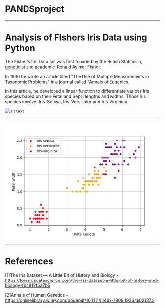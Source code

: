 # PANDSproject

---------------------------------------------------------

# Analysis of FIshers Iris Data using Python

The Fisher's Iris Data set was first founded by the British Statitician, geneticist and academic: Ronald Aylmer Fisher.

In 1936 he wrote an article titled "The Use of Multiple Measurements in Taxonomic Problems" in a journal called "Annals of Eugenics.

In this article, he developed a linear function to differentiate various Iris species based on their Petal and Sepal lengths and widths. Those Iris species involve: Iris-Setosa, Iris-Versicolor and Iris-Virginica.


![alt text](https://camo.githubusercontent.com/74e378bb24b34efb63e8db09c4f073370d36f23aaa2c7580a805e93c881b78c2/68747470733a2f2f73332e616d617a6f6e6177732e636f6d2f6173736574732e6461746163616d702e636f6d2f626c6f675f6173736574732f4d616368696e652b4c6561726e696e672b522f697269732d6d616368696e656c6561726e696e672e706e67)

-----

![alt text](https://github.com/T-cakes/PANDSproject/blob/main/ScatterPlots/Petal%20Scatter.png?raw=true)

---------------------------------------------------------

# References

[1]The Iris Dataset — A Little Bit of History and Biology - https://towardsdatascience.com/the-iris-dataset-a-little-bit-of-history-and-biology-fb4812f5a7b5

[2]Annals of Human Genetics - https://onlinelibrary.wiley.com/doi/epdf/10.1111/j.1469-1809.1936.tb02137.x